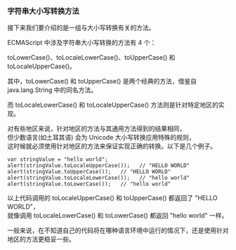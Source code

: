 ### 字符串大小写转换方法

接下来我们要介绍的是一组与大小写转换有关的方法。  

ECMAScript 中涉及字符串大小写转换的方法有 4 个：   

toLowerCase()、toLocaleLowerCase()、toUpperCase() 和 toLocaleUpperCase()。  

其中，toLowerCase() 和 toUpperCase() 是两个经典的方法，借鉴自 java.lang.String 中的同名方法。  

而 toLocaleLowerCase() 和 toLocaleUpperCase() 方法则是针对特定地区的实现。  

对有些地区来说，针对地区的方法与其通用方法得到的结果相同，  
但少数语言(如土耳其语) 会为 Unicode 大小写转换应用特殊的规则，  
这时候就必须使用针对地区的方法来保证实现正确的转换。以下是几个例子。

	var stringValue = "hello world";
    alert(stringValue.toLocaleUpperCase());   // "HELLO WORLD"
    alert(stringValue.toUpperCase());   // "HELLO WORLD"
    alert(stringValue.toLocaleLowerCase());   // "hello world"
    alert(stringValue.toLowerCase());   // "hello world"  

以上代码调用的 toLocaleUpperCase() 和 toUpperCase() 都返回了 "HELLO WORLD"，  
就像调用 toLocaleLowerCase() 和 toLowerCase() 都返回 "hello world" 一样。  

一般来说，在不知道自己的代码将在哪种语言环境中运行的情况下，还是使用针对地区的方法更稳妥一些。  

